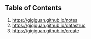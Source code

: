 ## **Table of Contents**
1. https://gigiguan.github.io/notes
2. https://gigiguan.github.io/datastruc
3. https://gigiguan.github.io/create
